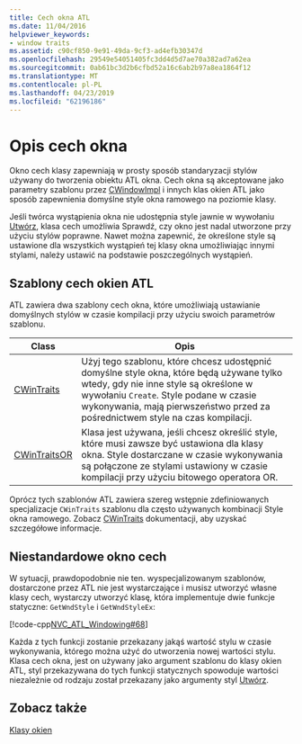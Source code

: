 ```yaml
---
title: Cech okna ATL
ms.date: 11/04/2016
helpviewer_keywords:
- window traits
ms.assetid: c90cf850-9e91-49da-9cf3-ad4efb30347d
ms.openlocfilehash: 29549e54051405fc3dd4d5d7ae70a382ad7a62ea
ms.sourcegitcommit: 0ab61bc3d2b6cfbd52a16c6ab2b97a8ea1864f12
ms.translationtype: MT
ms.contentlocale: pl-PL
ms.lasthandoff: 04/23/2019
ms.locfileid: "62196186"
---
```

# <a name="understanding-window-traits"></a>Opis cech okna

Okno cech klasy zapewniają w prosty sposób standaryzacji stylów używany do tworzenia obiektu ATL okna. Cech okna są akceptowane jako parametry szablonu przez [CWindowImpl](../atl/reference/cwindowimpl-class.md) i innych klas okien ATL jako sposób zapewnienia domyślne style okna ramowego na poziomie klasy.

Jeśli twórca wystąpienia okna nie udostępnia style jawnie w wywołaniu [Utwórz](../atl/reference/cwindowimpl-class.md#create), klasa cech umożliwia Sprawdź, czy okno jest nadal utworzone przy użyciu stylów poprawne. Nawet można zapewnić, że określone style są ustawione dla wszystkich wystąpień tej klasy okna umożliwiając innymi stylami, należy ustawić na podstawie poszczególnych wystąpień.

## <a name="atl-window-traits-templates"></a>Szablony cech okien ATL

ATL zawiera dwa szablony cech okna, które umożliwiają ustawianie domyślnych stylów w czasie kompilacji przy użyciu swoich parametrów szablonu.

|Class|Opis|
|-----------|-----------------|
|[CWinTraits](../atl/reference/cwintraits-class.md)|Użyj tego szablonu, które chcesz udostępnić domyślne style okna, które będą używane tylko wtedy, gdy nie inne style są określone w wywołaniu `Create`. Style podane w czasie wykonywania, mają pierwszeństwo przed za pośrednictwem style na czas kompilacji.|
|[CWinTraitsOR](../atl/reference/cwintraitsor-class.md)|Klasa jest używana, jeśli chcesz określić style, które musi zawsze być ustawiona dla klasy okna. Style dostarczane w czasie wykonywania są połączone ze stylami ustawiony w czasie kompilacji przy użyciu bitowego operatora OR.|

Oprócz tych szablonów ATL zawiera szereg wstępnie zdefiniowanych specjalizacje `CWinTraits` szablonu dla często używanych kombinacji Style okna ramowego. Zobacz [CWinTraits](../atl/reference/cwintraits-class.md) dokumentacji, aby uzyskać szczegółowe informacje.

## <a name="custom-window-traits"></a>Niestandardowe okno cech

W sytuacji, prawdopodobnie nie ten. wyspecjalizowanym szablonów, dostarczone przez ATL nie jest wystarczające i musisz utworzyć własne klasy cech, wystarczy utworzyć klasę, która implementuje dwie funkcje statyczne: `GetWndStyle` i `GetWndStyleEx`:

[!code-cpp[NVC_ATL_Windowing#68](../atl/codesnippet/cpp/understanding-window-traits_1.h)]

Każda z tych funkcji zostanie przekazany jakąś wartość stylu w czasie wykonywania, którego można użyć do utworzenia nowej wartości stylu. Klasa cech okna, jest on używany jako argument szablonu do klasy okien ATL, styl przekazywana do tych funkcji statycznych spowoduje wartości niezależnie od rodzaju został przekazany jako argumenty styl [Utwórz](../atl/reference/cwindowimpl-class.md#create).

## <a name="see-also"></a>Zobacz także

[Klasy okien](../atl/atl-window-classes.md)
